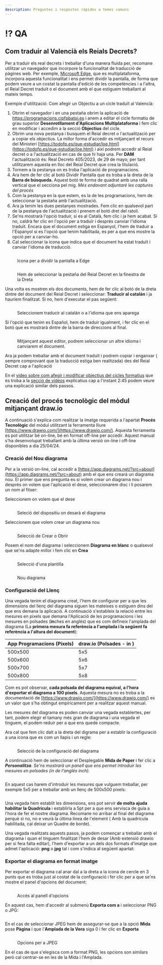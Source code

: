 ```yaml
---
description: Preguntes i respostes ràpides a temes comuns
---
```


# ⁉️ QA

## Com traduir al Valencià els Reials Decrets?

Per a traduir els real decrets i treballar d'una manera fluida per, recomane utilitzar un navegador que incorpore la funcionalitat de traducció de pàgines web. Per exemple, [Microsoft Edge](https://www.microsoft.com/es-es/edge/download), que es multiplataforma, incorpora aquesta funcionalitat i ens permet dividir la pantalla, de forma que podem veure a un costat la pantalla d'edició de les competències i a l'altra, el Reial Decret traduït o el document amb el que estiguem treballant al mateix temps.&#x20;

Exemple d'utilització: Com afegir un Objectiu a un cicle traduït al Valencià:

1. Obrim el navegador i en una pestaña obrim la aplicació de https://programacions.cipfpbatoi.es i anem a editar el cicle formatiu de grau superior **Desenrotllament d'Aplicacions Multiplataforma** i fem clic en modificar i accedim a la secció **Objectius** del cicle.
2. Obrim una nova pestanya i busquem el Reial decret o l'actualització per a copiar els objectius. La millor forma d'accedir es mitjançant el recurs del Ministeri [https://todofp.es/que-estudiar/loe.html](https://todofp.es/que-estudiar/loe.html) i així podrem accedir al Reial decret o a l'actualització en cas de que hi haja una. Per **DAM** l'actualització és: Real Decreto 405/2023, de 29 de mayo; per tant utilitzarem aquesta en lloc del Reial Decret que crea la titulació.
3. Tornem a la pestanya on es troba l'aplicació de programacions.
4. Ara hem de fer clic al botó Dividir Pantalla que es troba a la dreta de la **Barra de búsqueda.** Aquest botó te forma de quadrat amb una ralla vertical que el secciona pel mig. _Més endavant adjuntaré les captures del procés_
5. Com la pestanya en la que estem, es la de les programacions, hem de seleccionar la pestaña amb l'actualització.
6. Ara ja tenim les dues pestanyes mostrades. Fem clic en qualsevol part de la pestanya de l'actualització i prenem el botó dret del ratolí.&#x20;
7. Se'ns mostrarà l'opció traduir, si es al Català, fem clic i ja hem acabat. Si no, caldrà fer clic en l'opció per a traduïr i després canviar l'idioma traduït. Encara que el document estiga en Espanyol, l'hem de traduir a l'Espanyol si es l'opció que tenim habilitada, es per a que ens mostre la opció per a canviar-ho.&#x20;
8. Cal seleccionar la icona que indica que el document ha estat traduït i canviar l'idioma de traducció.

<figure><img src="../.gitbook/assets/image.png" alt=""><figcaption><p>Icona per a dividir la pantalla a Edge</p></figcaption></figure>

<figure><img src="../.gitbook/assets/image (1).png" alt=""><figcaption><p>Hem de seleccionar la pestaña del Reial Decret en la finestra de la Dreta</p></figcaption></figure>

Una volta es mostren els dos documents, hem de fer clic al botó de la dreta dintre del document del Reial Decret i seleccionar: **Traducir al catalán** i ja hauríem finalitzat. Si no, hem d'executar el pas següent:

<figure><img src="../.gitbook/assets/image (2).png" alt=""><figcaption><p>Seleccionem traducir al catalán o a l'idioma que ens aparega</p></figcaption></figure>

Si l'opció que tenim es Español, hem de traduir igualment, i fer clic en el botó que es mostrarà dintre de la barra de direccions al final.&#x20;

<figure><img src="../.gitbook/assets/image (3).png" alt=""><figcaption><p>Mitjançant aquest editor, podrem seleccionar un altre idioma i canviarem el document.</p></figcaption></figure>

Ara ja podem treballar amb el document traduït i podrem copiar i enganxar ( sempre comprovant que la traducció estiga ben realitzada) des del Reial Decret cap a l'aplicació

En el [vídeo sobre com afegir i modificar objectius del cicles formatius](https://gvaedu.sharepoint.com/:v:/s/Section\_03012165-C2-APP-PROGRAMACIPERCOMPETNCIES/EQ2xZ-JAOUNMradymVIIv-cBT0e4qSDCJDPJsMsNYe5WPg?e=tQWscf) que es troba a la [secció de vídeos](videos-explicatius.md) explicatius cap a l'instant 2:45 podem veure una explicació similar dels passos.&#x20;

## Creació del procés tecnològic del mòdul mitjançant draw.io&#x20;

A continuació s'explica com realitzar la imatge requerida a l'apartat **Procés Tecnològic** del mòdul utilitzant la ferramenta lliure [https://www.drawio.com/](https://www.drawio.com/). Aquesta ferramenta es pot utilitzar bé on-line, bé en format off-line per accedir. Aquest manual s'ha desenvolupat treballant amb la última versió on-line i off-line disponibles a dia 25/04/24.



### Creació del Nou diagrama

Per a la versió on-line, cal accedir a [https://app.diagrams.net/?src=about](https://app.diagrams.net/?src=about) amb el que ens creará un diagrama nou. El primer que ens pregunta es si volem crear un diagrama nou i després on volem que l'aplicació el dese, seleccionarem disc i li posarem un nom al fitxer:&#x20;

Seleccionem on volem que el dese

<figure><img src="../.gitbook/assets/image (15).png" alt=""><figcaption><p>Seleció del dispositiu on desarà el diagrama</p></figcaption></figure>

Seleccionem que volem crear un diagrama nou

<figure><img src="../.gitbook/assets/image (14).png" alt=""><figcaption><p>Selecció de Crear o Obrir</p></figcaption></figure>

Posem el nom del diagrama i seleccionem **Diagrama en blanc** o qualsevol que se'ns adapte millor i fem clic en **Crea**

<figure><img src="../.gitbook/assets/image (17).png" alt=""><figcaption><p>Selecció d'una plantilla</p></figcaption></figure>

<figure><img src="../.gitbook/assets/image (18).png" alt=""><figcaption><p>Nou diagrama</p></figcaption></figure>

### Configuració del Llenç

Una vegada tenim el diagrama creat, l'hem de configurar per a que les dimensions del llenç del diagrama siguen les mateixes o estiguen dins del que ens demana la aplicació. A continuació s'estableix la relació entre les mesures en pixels que demana l'Aplicació de les programacions i les mesures en polsades (**in**ches en anglés) que es com defineix l'amplada del diagrama (La **primera mesura fa referència a l'amplada i la següent fa referència a l'altura del document**):



| App Programacions (Pixels) | draw.io (Polsades - in ) |
| -------------------------- | ------------------------ |
| 500x500                    | 5x5                      |
| 500x600                    | 5x6                      |
| 500x700                    | 5x7                      |
| 500x800                    | 5x8                      |

Com es pot observar, **cada polsada del diagrama equival, a l'hora d'exportar el diagrama a 100 pixels**. Aquesta mesura no es troba a la documentació de [https://www.drawio.com/](https://www.drawio.com/) es un valor que s'ha obtingut empíricament per a realitzar aquest manual.&#x20;

Les mesures del diagrama es poden canviar una vegada establertes, per tant, podem elegir el tamany més gran de diagrama i una vegada el tinguem, el podem reduir per a que ens quede compacte.

Ara cal que fem clic dalt a la dreta del digrama per a establir la configuració a una icona que es com un llapis i un regle:

<figure><img src="../.gitbook/assets/image (20).png" alt=""><figcaption><p>Selecció de la configuració del diagrama</p></figcaption></figure>

A continuació hem de seleccionar el Desplegable **Mida de Paper** i fer clic a _**Personalitza**. Se'ns mostrarà un panell que ens permet introduir les mesures en polsades (in de l'anglés inch)._&#x20;

<figure><img src="../.gitbook/assets/image (21).png" alt=""><figcaption></figcaption></figure>

En aquest cas harem d'introduir les mesures que vulguem treballar, per exemple 5x5 per a treballar amb un llenç de 500x500 pixels:

<figure><img src="../.gitbook/assets/image (22).png" alt=""><figcaption></figcaption></figure>

Una vegada hem establit les dimensions, ens pot servir **de molta ajuda habilitar la Quadrícula** i establirla a 5pt per a que ens servisca de guía a l'hora de fer el nostre diagrama. Recomane no arribar al final del diagrama perquè si no, no e veurà la última línea de l'element ( Amb la quadrícula habilitada, cal deixar un Quadre de borde).

Una vegada realitzats aquests pasos, ja podem començar a treballar amb el diagrama i quan el tinguem finalitzat l'hem de desar (Amb extensió drawio per si fera falta editar), l'hem d'exportar a un dels dos formats d'imatge que admet l'aplicació: **png** o **jpg** tal i com s'indica al següent apartat:

### Exportar el diagrama en format imatge

Per exportar el diagrama cal anar dal a la dreta a la icona de cercle en 3 punts que es troba just al costat de la configuració i fer clic per a que se'ns mostre el panel d'opcions del document:

<figure><img src="../.gitbook/assets/image (11).png" alt=""><figcaption><p>Accés al panell d'opcions</p></figcaption></figure>

En aquest cas, hem d'accedir al submenú **Exporta com a** i seleccionar PNG o JPG:&#x20;

<figure><img src="../.gitbook/assets/image (12).png" alt=""><figcaption></figcaption></figure>

En el cas de seleccionar JPEG hem de assegurar-se que a la opció **Mida** pose **Pàgina** i que l'**Amplada de la Vora** siga 0 i fer clic en **Exporta**

<figure><img src="../.gitbook/assets/image (13).png" alt=""><figcaption><p>Opcions per a JPEG</p></figcaption></figure>

En el cas de que s'elegisca com a format PNG, les opcions son similars però cal centrar-se en les de la Mida i l'Amplada.
